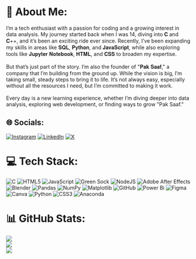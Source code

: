 # 💫 About Me:
I’m a tech enthusiast with a passion for coding and a growing interest in data analysis. My journey started back when I was 14, diving into 𝐂 and 𝐂++, and it’s been an exciting ride ever since. Recently, I’ve been expanding my skills in areas like 𝐒𝐐𝐋, 𝐏𝐲𝐭𝐡𝐨𝐧, and 𝐉𝐚𝐯𝐚𝐒𝐜𝐫𝐢𝐩𝐭, while also exploring tools like 𝐉𝐮𝐩𝐲𝐭𝐞𝐫 𝐍𝐨𝐭𝐞𝐛𝐨𝐨𝐤, 𝐇𝐓𝐌𝐋, and 𝐂𝐒𝐒 to broaden my expertise.<br><br>But that’s just part of the story. I’m also the founder of "𝐏𝐚𝐤 𝐒𝐚𝐚𝐟," a company that I’m building from the ground up. While the vision is big, I’m taking small, steady steps to bring it to life. It’s not always easy, especially without all the resources I need, but I’m committed to making it work.<br><br>Every day is a new learning experience, whether I’m diving deeper into data analysis, exploring web development, or finding ways to grow "Pak Saaf."<br>


## 🌐 Socials:
[![Instagram](https://img.shields.io/badge/Instagram-%23E4405F.svg?logo=Instagram&logoColor=white)](https://instagram.com/@iamsammadijaz) [![LinkedIn](https://img.shields.io/badge/LinkedIn-%230077B5.svg?logo=linkedin&logoColor=white)](https://linkedin.com/in/sammadijaz) [![X](https://img.shields.io/badge/X-black.svg?logo=X&logoColor=white)](https://x.com/@IamSammadIjaz) 

# 💻 Tech Stack:
![C](https://img.shields.io/badge/c-%2300599C.svg?style=for-the-badge&logo=c&logoColor=white) ![HTML5](https://img.shields.io/badge/html5-%23E34F26.svg?style=for-the-badge&logo=html5&logoColor=white) ![JavaScript](https://img.shields.io/badge/javascript-%23323330.svg?style=for-the-badge&logo=javascript&logoColor=%23F7DF1E) ![Green Sock](https://img.shields.io/badge/green%20sock-88CE02?style=for-the-badge&logo=greensock&logoColor=white) ![NodeJS](https://img.shields.io/badge/node.js-6DA55F?style=for-the-badge&logo=node.js&logoColor=white) ![Adobe After Effects](https://img.shields.io/badge/Adobe%20After%20Effects-9999FF.svg?style=for-the-badge&logo=Adobe%20After%20Effects&logoColor=white) ![Blender](https://img.shields.io/badge/blender-%23F5792A.svg?style=for-the-badge&logo=blender&logoColor=white) ![Pandas](https://img.shields.io/badge/pandas-%23150458.svg?style=for-the-badge&logo=pandas&logoColor=white) ![NumPy](https://img.shields.io/badge/numpy-%23013243.svg?style=for-the-badge&logo=numpy&logoColor=white) ![Matplotlib](https://img.shields.io/badge/Matplotlib-%23ffffff.svg?style=for-the-badge&logo=Matplotlib&logoColor=black) ![GitHub](https://img.shields.io/badge/github-%23121011.svg?style=for-the-badge&logo=github&logoColor=white) ![Power Bi](https://img.shields.io/badge/power_bi-F2C811?style=for-the-badge&logo=powerbi&logoColor=black) ![Figma](https://img.shields.io/badge/figma-%23F24E1E.svg?style=for-the-badge&logo=figma&logoColor=white) ![Canva](https://img.shields.io/badge/Canva-%2300C4CC.svg?style=for-the-badge&logo=Canva&logoColor=white) ![Python](https://img.shields.io/badge/python-3670A0?style=for-the-badge&logo=python&logoColor=ffdd54) ![CSS3](https://img.shields.io/badge/css3-%231572B6.svg?style=for-the-badge&logo=css3&logoColor=white) ![Anaconda](https://img.shields.io/badge/Anaconda-%2344A833.svg?style=for-the-badge&logo=anaconda&logoColor=white)
# 📊 GitHub Stats:
![](https://github-readme-stats.vercel.app/api?username=sammadijaz&theme=dark&hide_border=true&include_all_commits=false&count_private=false)<br/>
![](https://github-readme-streak-stats.herokuapp.com/?user=sammadijaz&theme=dark&hide_border=true)<br/>
![](https://github-readme-stats.vercel.app/api/top-langs/?username=sammadijaz&theme=dark&hide_border=true&include_all_commits=false&count_private=false&layout=compact)

<!-- Proudly created with GPRM ( https://gprm.itsvg.in ) -->

